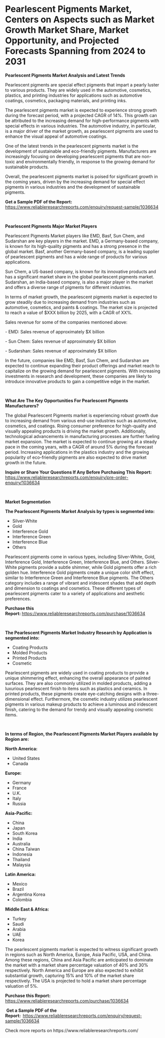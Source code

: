 <p><h1>Pearlescent Pigments Market, Centers on Aspects such as Market Growth Market Share, Market Opportunity, and Projected Forecasts Spanning from 2024 to 2031</h1></p><p><strong>Pearlescent Pigments Market Analysis and Latest Trends</strong></p>
<p><p>Pearlescent pigments are special effect pigments that impart a pearly luster to various products. They are widely used in the automotive, cosmetics, plastics, and printing industries for applications such as automotive coatings, cosmetics, packaging materials, and printing inks.</p><p>The pearlescent pigments market is expected to experience strong growth during the forecast period, with a projected CAGR of 14%. This growth can be attributed to the increasing demand for high-performance pigments with special effects in various industries. The automotive industry, in particular, is a major driver of the market growth, as pearlescent pigments are used to enhance the visual appeal of automotive coatings.</p><p>One of the latest trends in the pearlescent pigments market is the development of sustainable and eco-friendly pigments. Manufacturers are increasingly focusing on developing pearlescent pigments that are non-toxic and environmentally friendly, in response to the growing demand for sustainable products.</p><p>Overall, the pearlescent pigments market is poised for significant growth in the coming years, driven by the increasing demand for special effect pigments in various industries and the development of sustainable pigments.</p></p>
<p><strong>Get a Sample PDF of the Report:&nbsp;</strong> <a href="https://www.reliableresearchreports.com/enquiry/request-sample/1036634">https://www.reliableresearchreports.com/enquiry/request-sample/1036634</a></p>
<p>&nbsp;</p>
<p><strong>Pearlescent Pigments Major Market Players</strong></p>
<p><p>Pearlescent Pigments Market players like EMD, Basf, Sun Chem, and Sudarshan are key players in the market. EMD, a Germany-based company, is known for its high-quality pigments and has a strong presence in the global market. Basf, another Germany-based company, is a leading supplier of pearlescent pigments and has a wide range of products for various applications.</p><p>Sun Chem, a US-based company, is known for its innovative products and has a significant market share in the global pearlescent pigments market. Sudarshan, an India-based company, is also a major player in the market and offers a diverse range of pigments for different industries.</p><p>In terms of market growth, the pearlescent pigments market is expected to grow steadily due to increasing demand from industries such as automotive, cosmetics, and paints & coatings. The market size is projected to reach a value of $XXX billion by 2025, with a CAGR of XX%.</p><p>Sales revenue for some of the companies mentioned above:</p><p>- EMD: Sales revenue of approximately $X billion</p><p>- Sun Chem: Sales revenue of approximately $X billion</p><p>- Sudarshan: Sales revenue of approximately $X billion</p><p>In the future, companies like EMD, Basf, Sun Chem, and Sudarshan are expected to continue expanding their product offerings and market reach to capitalize on the growing demand for pearlescent pigments. With increasing investments in research and development, these companies are likely to introduce innovative products to gain a competitive edge in the market.</p></p>
<p>&nbsp;</p>
<p><strong>What Are The Key Opportunities For Pearlescent Pigments Manufacturers?</strong></p>
<p><p>The global Pearlescent Pigments market is experiencing robust growth due to increasing demand from various end-use industries such as automotive, cosmetics, and coatings. Rising consumer preference for high-quality and visually appealing products is driving the market growth. Additionally, technological advancements in manufacturing processes are further fueling market expansion. The market is expected to continue growing at a steady pace in the coming years, with a CAGR of around 5% during the forecast period. Increasing applications in the plastics industry and the growing popularity of eco-friendly pigments are also expected to drive market growth in the future.</p></p>
<p><strong>Inquire or Share Your Questions If Any Before Purchasing This Report:</strong> <a href="https://www.reliableresearchreports.com/enquiry/pre-order-enquiry/1036634">https://www.reliableresearchreports.com/enquiry/pre-order-enquiry/1036634</a></p>
<p>&nbsp;</p>
<p><strong>Market Segmentation</strong></p>
<p><strong>The Pearlescent Pigments Market Analysis by types is segmented into:</strong></p>
<p><ul><li>Silver-White</li><li>Gold</li><li>Interference Gold</li><li>Interference Green</li><li>Interference Blue</li><li>Others</li></ul></p>
<p><p>Pearlescent pigments come in various types, including Silver-White, Gold, Interference Gold, Interference Green, Interference Blue, and Others. Silver-White pigments provide a subtle shimmer, while Gold pigments offer a rich golden hue. Interference Gold pigments create a unique color shift effect, similar to Interference Green and Interference Blue pigments. The Others category includes a range of vibrant and iridescent shades that add depth and dimension to coatings and cosmetics. These different types of pearlescent pigments cater to a variety of applications and aesthetic preferences.</p></p>
<p><strong>Purchase this Report:&nbsp;</strong><a href="https://www.reliableresearchreports.com/purchase/1036634">https://www.reliableresearchreports.com/purchase/1036634</a></p>
<p>&nbsp;</p>
<p><strong>The Pearlescent Pigments Market Industry Research by Application is segmented into:</strong></p>
<p><ul><li>Coating Products</li><li>Molded Products</li><li>Printed Products</li><li>Cosmetic</li></ul></p>
<p><p>Pearlescent pigments are widely used in coating products to provide a unique shimmering effect, enhancing the overall appearance of painted surfaces. They are also commonly utilized in molded products, adding a luxurious pearlescent finish to items such as plastics and ceramics. In printed products, these pigments create eye-catching designs with a three-dimensional effect. Furthermore, the cosmetic industry utilizes pearlescent pigments in various makeup products to achieve a luminous and iridescent finish, catering to the demand for trendy and visually appealing cosmetic items.</p></p>
<p>&nbsp;</p>
<p><strong>In terms of Region, the Pearlescent Pigments Market Players available by Region are:</strong></p>
<p>
    <p> <strong> North America: </strong>
        <ul>
            <li>United States</li>
            <li>Canada</li>
        </ul>
        </p> 
    <p> <strong> Europe: </strong>
        <ul>
            <li>Germany</li>
            <li>France</li>
            <li>U.K.</li>
            <li>Italy</li>
            <li>Russia</li>
        </ul>
        </p> 
    <p> <strong> Asia-Pacific: </strong>
        <ul>
            <li>China</li>
            <li>Japan</li>
            <li>South Korea</li>
            <li>India</li>
            <li>Australia</li>
            <li>China Taiwan</li>
            <li>Indonesia</li>
            <li>Thailand</li>
            <li>Malaysia</li>
        </ul>
        </p> 
    <p> <strong> Latin America: </strong>
        <ul>
            <li>Mexico</li>
            <li>Brazil</li>
            <li>Argentina Korea</li>
            <li>Colombia</li>
        </ul>
        </p> 
    <p> <strong> Middle East & Africa: </strong>
        <ul>
            <li>Turkey</li>
            <li>Saudi</li>
            <li>Arabia</li>
            <li>UAE</li>
            <li>Korea</li>
        </ul>
    </p>
    </p>
<p><p>The pearlescent pigments market is expected to witness significant growth in regions such as North America, Europe, Asia Pacific, USA, and China. Among these regions, China and Asia Pacific are anticipated to dominate the market with a market share percentage valuation of 40% and 30% respectively. North America and Europe are also expected to exhibit substantial growth, capturing 15% and 10% of the market share respectively. The USA is projected to hold a market share percentage valuation of 5%.</p></p>
<p><strong>Purchase this Report: </strong><a href="https://www.reliableresearchreports.com/purchase/1036634">https://www.reliableresearchreports.com/purchase/1036634</a></p>
<p>&nbsp;<strong>Get a Sample PDF of the Report:&nbsp;&nbsp;</strong><a href="https://www.reliableresearchreports.com/enquiry/request-sample/1036634">https://www.reliableresearchreports.com/enquiry/request-sample/1036634</a></p>
<p><strong></strong></p>
<p>Check more reports on https://www.reliableresearchreports.com/</p>